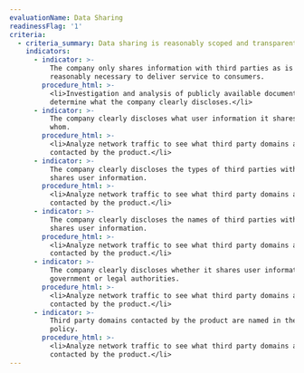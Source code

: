 ```yaml
---
evaluationName: Data Sharing
readinessFlag: '1'
criteria:
  - criteria_summary: Data sharing is reasonably scoped and transparent.
    indicators:
      - indicator: >-
          The company only shares information with third parties as is
          reasonably necessary to deliver service to consumers.
        procedure_html: >-
          <li>Investigation and analysis of publicly available documentation to
          determine what the company clearly discloses.</li>
      - indicator: >-
          The company clearly discloses what user information it shares with
          whom.
        procedure_html: >-
          <li>Analyze network traffic to see what third party domains are
          contacted by the product.</li>
      - indicator: >-
          The company clearly discloses the types of third parties with which it
          shares user information.
        procedure_html: >-
          <li>Analyze network traffic to see what third party domains are
          contacted by the product.</li>
      - indicator: >-
          The company clearly discloses the names of third parties with which it
          shares user information.
        procedure_html: >-
          <li>Analyze network traffic to see what third party domains are
          contacted by the product.</li>
      - indicator: >-
          The company clearly discloses whether it shares user information with
          government or legal authorities.
        procedure_html: >-
          <li>Analyze network traffic to see what third party domains are
          contacted by the product.</li>
      - indicator: >-
          Third party domains contacted by the product are named in the privacy
          policy.
        procedure_html: >-
          <li>Analyze network traffic to see what third party domains are
          contacted by the product.</li>
---
```


